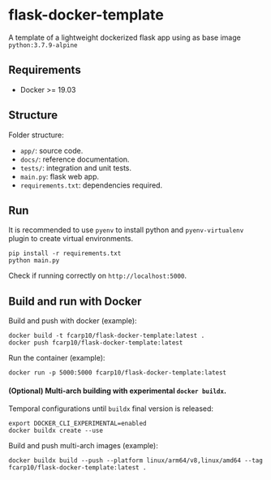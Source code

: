 # flask-docker-template

A template of a lightweight dockerized flask app using as base image `python:3.7.9-alpine`

## Requirements

- Docker >= 19.03

## Structure

Folder structure:

- `app/`: source code.
- `docs/`: reference documentation.
- `tests/`: integration and unit tests.
- `main.py`: flask web app.
- `requirements.txt`: dependencies required. 



## Run 
It is recommended to use `pyenv` to install python and `pyenv-virtualenv` plugin to create virtual environments.

    pip install -r requirements.txt
    python main.py  

Check if running correctly on `http://localhost:5000`.



## Build and run with Docker

Build and push with docker (example):

    docker build -t fcarp10/flask-docker-template:latest .
    docker push fcarp10/flask-docker-template:latest

Run the container (example): 

    docker run -p 5000:5000 fcarp10/flask-docker-template:latest


#### (Optional) Multi-arch building with experimental `docker buildx`.

Temporal configurations until `buildx` final version is released:

    export DOCKER_CLI_EXPERIMENTAL=enabled
    docker buildx create --use

Build and push multi-arch images (example):

    docker buildx build --push --platform linux/arm64/v8,linux/amd64 --tag fcarp10/flask-docker-template:latest .


